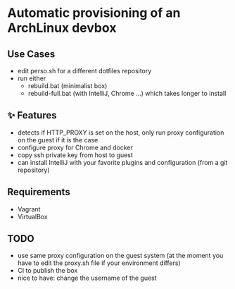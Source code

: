 # Automatic provisioning of an ArchLinux devbox

## Use Cases

- edit perso.sh for a different dotfiles repository
- run either 
  * rebuild.bat (minimalist box)
  * rebuild-full.bat (with IntelliJ, Chrome ...) which takes longer to install

## :sparkles: Features

- detects if HTTP_PROXY is set on the host, only run proxy configuration on the guest if it is the case
- configure proxy for Chrome and docker
- copy ssh private key from host to guest
- can install IntelliJ with your favorite plugins and configuration (from a git repository)

## Requirements

- Vagrant
- VirtualBox

## TODO

- use same proxy configuration on the guest system (at the moment you have to edit the proxy.sh file if your environment differs)
- CI to publish the box
- nice to have: change the username of the guest
